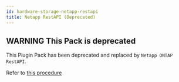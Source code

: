 ```yaml
---
id: hardware-storage-netapp-restapi
title: Netapp RestAPI (Deprecated)
---
```


## **WARNING** This Pack is deprecated

This Plugin Pack has been deprecated and replaced by `Netapp ONTAP RestAPI`. 

Refer to [this procedure](hardware-storage-netapp-ontap-restapi)
